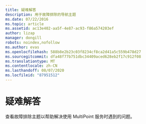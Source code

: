 ```yaml
---
title: 疑难解答
description: 用于故障排除的导航主题
ms.date: 07/22/2016
ms.topic: article
ms.assetid: ac13e402-aa5f-4e87-ac93-f86a574203ef
author: lizap
manager: dongill
robots: noindex,nofollow
ms.author: evas
ms.openlocfilehash: 588b8e2b23c03f8234cf8ca2d41a5c559b478d27
ms.sourcegitcommit: dfa48f77b751dbc34409aced628eb2f17c912f08
ms.translationtype: MT
ms.contentlocale: zh-CN
ms.lasthandoff: 08/07/2020
ms.locfileid: "87951512"
---
```

# <a name="troubleshooting"></a>疑难解答
查看故障排除主题以帮助解决使用 MultiPoint 服务时遇到的问题。